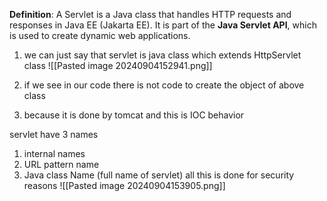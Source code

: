 **Definition**: A Servlet is a Java class that handles HTTP requests and responses in Java EE (Jakarta EE). It is part of the **Java Servlet API**, which is used to create dynamic web applications.

1. we can just say that servlet is java class which extends HttpServlet class
![[Pasted image 20240904152941.png]]


2. if we see in our code there is not code to create the object of above class 
3. because it is done by tomcat and this is IOC behavior 

servlet have 3 names 
1. internal names 
2. URL pattern name 
3. Java class Name (full name of servlet)
all this is done for security reasons
![[Pasted image 20240904153905.png]]